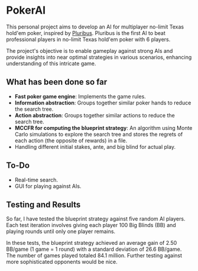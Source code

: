 # PokerAI

This personal project aims to develop an AI for multiplayer no-limit Texas hold'em poker, inspired by [Pluribus](https://en.wikipedia.org/wiki/Pluribus_(poker_bot)). Pluribus is the first AI to beat professional players in no-limit Texas hold'em poker with 6 players.

The project's objective is to enable gameplay against strong AIs and provide insights into near optimal strategies in various scenarios, enhancing understanding of this intricate game.

## What has been done so far
- **Fast poker game engine**: Implements the game rules.
- **Information abstraction**: Groups together similar poker hands to reduce the search tree.
- **Action abstraction**: Groups together similar actions to reduce the search tree.
- **MCCFR for computing the blueprint strategy**: An algorithm using Monte Carlo simulations to explore the search tree and stores the regrets of each action (the opposite of rewards) in a file.
- Handling different initial stakes, ante, and big blind for actual play.

## To-Do
- Real-time search.
- GUI for playing against AIs.

## Testing and Results
So far, I have tested the blueprint strategy against five random AI players. Each test iteration involves giving each player 100 Big Blinds (BB) and playing rounds until only one player remains.

In these tests, the blueprint strategy achieved an average gain of 2.50 BB/game (1 game = 1 round) with a standard deviation of 26.6 BB/game. The number of games played totaled 84.1 million. Further testing against more sophisticated opponents would be nice.